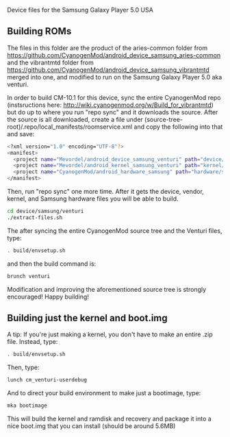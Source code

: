 Device files for the Samsung Galaxy Player 5.0 USA

## Building ROMs

The files in this folder are the product of the aries-common folder from https://github.com/CyanogenMod/android_device_samsung_aries-common
and the vibrantmtd folder from https://github.com/CyanogenMod/android_device_samsung_vibrantmtd merged into one, and modified to run on the
Samsung Galaxy Player 5.0 aka venturi.

In order to build CM-10.1 for this device, sync the entire CyanogenMod repo (instsructions here: http://wiki.cyanogenmod.org/w/Build_for_vibrantmtd) but do up to where you run "repo sync" and it downloads the source. After the source is all downloaded, create a file under (source-tree-root)/.repo/local_manifests/roomservice.xml and copy the following into that and save:

```bash
<?xml version="1.0" encoding="UTF-8"?>
<manifest>
  <project name="Mevordel/android_device_samsung_venturi" path="device/samsung/venturi" remote="github" />
  <project name="Mevordel/android_kernel_samsung_venturi" path="kernel/samsung/venturi" remote="github" />
  <project name="CyanogenMod/android_hardware_samsung" path="hardware/samsung" remote="github" />
</manifest>
```

Then, run "repo sync" one more time. After it gets the device, vendor, kernel, and Samsung hardware files you will be able to build.

```bash
cd device/samsung/venturi
./extract-files.sh
```

The after syncing the entire CyanogenMod source tree and the Venturi files, type:

```bash
. build/envsetup.sh
```

and then the build command is:
```bash
brunch venturi
```

Modification and improving the aforementioned source tree is strongly encouraged! Happy building!

## Building just the kernel and boot.img

A tip: If you're just making a kernel, you don't have to make an entire .zip file. Instead, type:

```bash
. build/envsetup.sh
```

Then, type:

```bash
lunch cm_venturi-userdebug
```

And to direct your build environment to make just a bootimage, type:

```bash
mka bootimage
```

This will build the kernel and ramdisk and recovery and package it into a nice boot.img that you can install (should be around 5.6MB)

